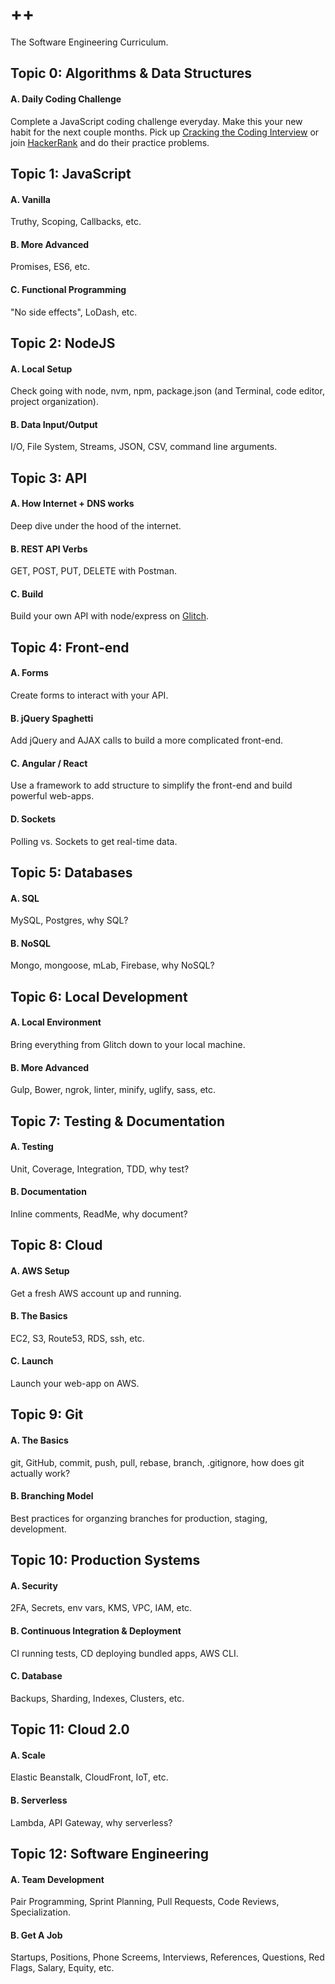 # ++
The Software Engineering Curriculum.

## Topic 0: Algorithms & Data Structures
#### A. Daily Coding Challenge
Complete a JavaScript coding challenge everyday. Make this your new habit for the next couple months. Pick up [Cracking the Coding Interview](https://www.amazon.com/Cracking-Coding-Interview-Programming-Questions/dp/098478280X) or join [HackerRank](https://www.hackerrank.com/domains/algorithms/warmup) and do their practice problems.

## Topic 1: JavaScript
#### A. Vanilla
Truthy, Scoping, Callbacks, etc.
#### B. More Advanced
Promises, ES6, etc.
#### C. Functional Programming
"No side effects", LoDash, etc.

## Topic 2: NodeJS
#### A. Local Setup
Check going with node, nvm, npm, package.json (and Terminal, code editor, project organization).
#### B. Data Input/Output
I/O, File System, Streams, JSON, CSV, command line arguments.

## Topic 3: API
#### A. How Internet + DNS works
Deep dive under the hood of the internet.
#### B. REST API Verbs
GET, POST, PUT, DELETE with Postman.
#### C. Build
Build your own API with node/express on [Glitch](glitch.com).

## Topic 4: Front-end
#### A. Forms
Create forms to interact with your API.
#### B. jQuery Spaghetti
Add jQuery and AJAX calls to build a more complicated front-end.
#### C. Angular / React
Use a framework to add structure to simplify the front-end and build powerful web-apps.
#### D. Sockets
Polling vs. Sockets to get real-time data.

## Topic 5: Databases
#### A. SQL
MySQL, Postgres, why SQL?
#### B. NoSQL
Mongo, mongoose, mLab, Firebase, why NoSQL?

## Topic 6: Local Development
#### A. Local Environment
Bring everything from Glitch down to your local machine.
#### B. More Advanced
Gulp, Bower, ngrok, linter, minify, uglify, sass, etc.

## Topic 7: Testing & Documentation
#### A. Testing
Unit, Coverage, Integration, TDD, why test?
#### B. Documentation
Inline comments, ReadMe, why document?

## Topic 8: Cloud
#### A. AWS Setup
Get a fresh AWS account up and running.
#### B. The Basics
EC2, S3, Route53, RDS, ssh, etc.
#### C. Launch
Launch your web-app on AWS.

## Topic 9: Git
#### A. The Basics
git, GitHub, commit, push, pull, rebase, branch, .gitignore, how does git actually work?
#### B. Branching Model
Best practices for organzing branches for production, staging, development.

## Topic 10: Production Systems
#### A. Security
2FA, Secrets, env vars, KMS, VPC, IAM, etc.
#### B. Continuous Integration & Deployment
CI running tests, CD deploying bundled apps, AWS CLI.
#### C. Database
Backups, Sharding, Indexes, Clusters, etc.

## Topic 11: Cloud 2.0
#### A. Scale
Elastic Beanstalk, CloudFront, IoT, etc.
#### B. Serverless
Lambda, API Gateway, why serverless?

## Topic 12: Software Engineering
#### A. Team Development
Pair Programming, Sprint Planning, Pull Requests, Code Reviews, Specialization.
#### B. Get A Job
Startups, Positions, Phone Screems, Interviews, References, Questions, Red Flags, Salary, Equity, etc.
